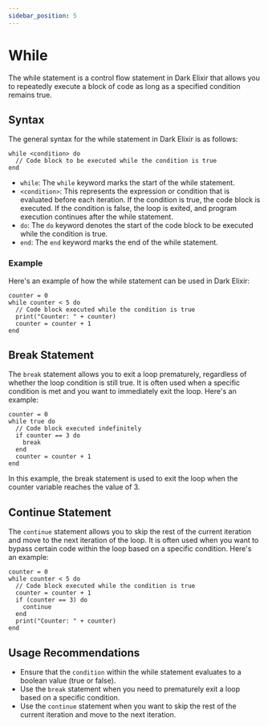 ```yaml
---
sidebar_position: 5
---
```


# While

The while statement is a control flow statement in Dark Elixir that allows you to repeatedly execute a block of code as long as a specified condition remains true.

## Syntax

The general syntax for the while statement in Dark Elixir is as follows:

```
while <condition> do
  // Code block to be executed while the condition is true
end
```

- `while`: The `while` keyword marks the start of the while statement.
- `<condition>`: This represents the expression or condition that is evaluated before each iteration. If the condition is true, the code block is executed. If the condition is false, the loop is exited, and program execution continues after the while statement.
- `do`: The `do` keyword denotes the start of the code block to be executed while the condition is true.
- `end`: The `end` keyword marks the end of the while statement.

### Example

Here's an example of how the while statement can be used in Dark Elixir:

```
counter = 0
while counter < 5 do
  // Code block executed while the condition is true
  print("Counter: " + counter)
  counter = counter + 1
end
```

## Break Statement

The `break` statement allows you to exit a loop prematurely, regardless of whether the loop condition is still true. It is often used when a specific condition is met and you want to immediately exit the loop. Here's an example:

```
counter = 0
while true do
  // Code block executed indefinitely
  if counter == 3 do
    break
  end
  counter = counter + 1
end
```

In this example, the break statement is used to exit the loop when the counter variable reaches the value of 3.

## Continue Statement

The `continue` statement allows you to skip the rest of the current iteration and move to the next iteration of the loop. It is often used when you want to bypass certain code within the loop based on a specific condition. Here's an example:

```
counter = 0
while counter < 5 do
  // Code block executed while the condition is true
  counter = counter + 1
  if (counter == 3) do
    continue
  end
  print("Counter: " + counter)
end
```

## Usage Recommendations

- Ensure that the `condition` within the while statement evaluates to a boolean value (true or false).
- Use the `break` statement when you need to prematurely exit a loop based on a specific condition.
- Use the `continue` statement when you want to skip the rest of the current iteration and move to the next iteration.
